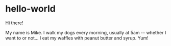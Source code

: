 # hello-world

Hi there!

My name is Mike.
I walk my dogs every morning, usually at 5am -- whether I want to or not...
I eat my waffles with peanut butter and syrup. Yum!
